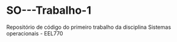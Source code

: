 # SO---Trabalho-1
Repositório de código do primeiro trabalho da disciplina Sistemas operacionais - EEL770 
